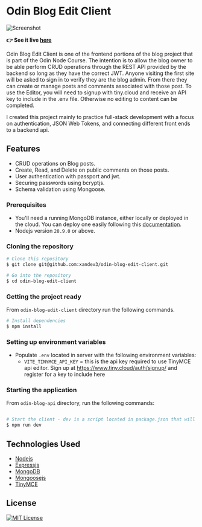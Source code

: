 # Odin Blog Edit Client

![Screenshot](./.jpg)



**:point_right: See it live [here](https://xandev3.github.io/odin-blog-edit-client/)**

Odin Blog Edit Client is one of the frontend portions of the blog project that is part of the Odin Node Course. The intention is to allow the blog owner to be able perform CRUD operations through the REST API provided by the backend so long as they have the correct JWT. Anyone visiting the first site will be asked to sign in to verify they are the blog admin. From there they can create or manage posts and comments associated with those post. To use the Editor, you will need to signup with tiny.cloud and receive an API key to include in the .env file. Otherwise no editing to content can be completed.

I created this project mainly to practice full-stack development with a focus on authentication, JSON Web Tokens, and connecting different front ends to a backend api.

## Features

- CRUD operations on Blog posts.
- Create, Read, and Delete on public comments on those posts.
- User authentication with passport and jwt.
- Securing passwords using bcryptjs.
- Schema validation using Mongoose.


### Prerequisites

- You'll need a running MongoDB instance, either locally or deployed in the cloud. You can deploy one easily following this [documentation](https://www.mongodb.com/docs/atlas/getting-started/).
- Nodejs version `20.9.0` or above.

### Cloning the repository

```bash
# Clone this repository
$ git clone git@github.com:xandev3/odin-blog-edit-client.git

# Go into the repository
$ cd odin-blog-edit-client
```

### Getting the project ready

From `odin-blog-edit-client` directory run the following commands.

```bash
# Install dependencies
$ npm install
```


### Setting up environment variables

- Populate `.env` located in server with the following environment variables:
  - `VITE_TINYMCE_API_KEY` = this is the api key required to use TinyMCE api editor. Sign up at https://www.tiny.cloud/auth/signup/ and register for a key to include here

### Starting the application

From `odin-blog-api` directory, run the following commands:

```bash

# Start the client - dev is a script located in package.json that will use concurrently to run (in parallel) nodemon and tailwindcss
$ npm run dev
```

## Technologies Used

- [Nodejs](https://nodejs.org/)
- [Expressjs](https://expressjs.com/)
- [MongoDB](https://www.mongodb.com/)
- [Mongoosejs](https://mongoosejs.com/)
- [TinyMCE](https://www.tiny.cloud/)

## License

<a href="https://github.com/xandev3/odin-members-only/blob/main/LICENSE">
    <img src="https://img.shields.io/badge/license-MIT-blue.svg?style=flat-square" alt="MIT License">
</a>
